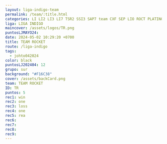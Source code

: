 ```yaml
---
layout: liga-indigo-team
permalink: /team/:title.html
categories: LI LI2 LI3 LI7 TSR2 SSI3 SAP7 team CXF SEP LIO ROCT PLATINO GNORTE
liga: LIGA INDIGO
maincover: /assets/logos/TR.png
puntosLJMAYO24: 
date: 2024-05-02 10:29:20 +0700
title: TEAM ROCKET
route: /liga-indigo
tags:
  - johto042024
color: black
puntosLJ202404: 12
grupo: sur
background: "#F16C38"
cover: /assets/backCard.png
team: TEAM ROCKET
ID: TR
puntos: 5
rec1: win
rec2: one
rec3: loss
rec4: one
rec5: rea
rec6: 
rec7: 
rec8: 
rec9:
---
```

